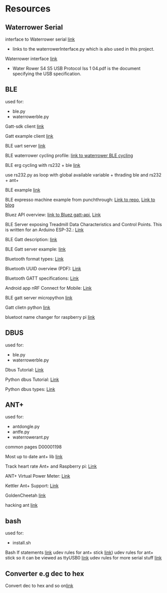 # Resources

## Waterrower Serial
interface to Waterrower serial [link](https://github.com/bfritscher/waterrower/blob/master/waterrower/interface.py)

- links to the waterrowerInterface.py which is also used in this project. 

Waterrower interface [link](https://github.com/bfritscher/waterrower)

- Water Rower S4 S5 USB Protocol Iss 1 04.pdf is the document specifying the USB specification.   

## BLE
used for: 
- ble.py
- waterrowerble.py

Gatt-sdk client [link](https://github.com/getsenic/gatt-python) 

Gatt example client [link](https://github.com/Aloz1/iot-raspi/blob/master/gatt_manager.py)

BLE uart server [link](https://scribles.net/creating-ble-gatt-server-uart-service-on-raspberry-pi/)

BLE waterrower cycling profile: [link to waterrower BLE cycling](https://github.com/MostTornBrain/Waterrower)

BLE erg cycling with rs232 + ble [link](https://github.com/weinzmi/ergoFACE)

use rs232.py as loop with global available variable + thrading ble and rs232 + ant+ 

BLE example [link](https://scribles.net/creating-ibeacon-using-bluez-example-code-on-raspberry-pi/#Step01)

BLE expresso machine example from punchthrough: 
[Link to repo](https://github.com/PunchThrough/espresso-ble), [Link to blog](https://punchthrough.com/creating-a-ble-peripheral-with-bluez/)

Bluez API overview: [link to Bluez gatt-api](https://git.kernel.org/pub/scm/bluetooth/bluez.git/tree/doc/gatt-api.txt), [Link](https://git.kernel.org/pub/scm/bluetooth/bluez.git/tree/doc)

BLE Server exposing Treadmill Data Characteristics and Control Points. This is written for an Arduino ESP-32.: [Link](https://github.com/changer65535/hangermill)

BLE Gatt description: [link](http://software-dl.ti.com/lprf/sdg-latest/html/ble-stack-3.x/gatt.html)

BLE Gatt server example: [link](https://scribles.net/running-ble-gatt-server-example-on-raspbian-stretch/)

Bluetooth format types: [Link](https://www.bluetooth.com/specifications/assigned-numbers/format-types/)

Bluetooth UUID overview (PDF): [Link](https://specificationrefs.bluetooth.com/assigned-values/16-bit%20UUID%20Numbers%20Document.pdf)

Bluetooth GATT specifications: [Link](https://www.bluetooth.com/specifications/gatt/)

Android app nRF Connect for Mobile: [Link](https://play.google.com/store/apps/details?id=no.nordicsemi.android.mcp&hl=en_US&gl=US)

BLE gatt server micropython [link](https://github.com/micropython/micropython/blob/master/examples/bluetooth/ble_advertising.py)

Gatt clietn python [link](https://github.com/oscaracena/pygattlib#python-pip)

bluetoot name changer for raspberry pi [link](https://stackoverflow.com/questions/26299053/changing-raspberry-pi-bluetooth-device-name)

## DBUS
used for:
- ble.py
- waterrowerble.py 

Dbus Tutorial: [Link](https://dbus.freedesktop.org/doc/dbus-tutorial.html)

Python dbus Tutorial: [Link](https://dbus.freedesktop.org/doc/dbus-python/tutorial.html)

Python dbus types: [Link](https://dbus.freedesktop.org/doc/dbus-python/tutorial.html#basic-types)

## ANT+
used for: 
- antdongle.py
- antfe.py
- waterrowerant.py

common pages D00001198 

Most up to date ant+ lib [link](https://github.com/mch/python-ant)

Track heart rate Ant+ and Raspberry pi: [Link](https://johannesbader.ch/blog/track-your-heartrate-on-raspberry-pi-with-ant/)

ANT+ Virtual Power Meter: [Link](https://github.com/dhague/vpower)

Kettler Ant+ Support: [Link](https://github.com/joekearney/kettler-to-ant)

GoldenCheetah [link](https://github.com/GoldenCheetah/GoldenCheetah/blob/master/src/ANT/ANTMessage.cpp)

hacking ant [link](https://hackingantblog.wordpress.com/)

## bash
used for: 
- install.sh

Bash If statements [link](https://ryanstutorials.net/bash-scripting-tutorial/bash-if-statements.php)
udev rules for ant+ stick [link](https://unix.stackexchange.com/questions/81754/how-to-match-a-ttyusbx-device-to-a-usb-serial-device))
udev rules for ant+ stick so it can be viewed as ttyUSB0 [link](https://unix.stackexchange.com/questions/67936/attaching-usb-serial-device-with-custom-pid-to-ttyusb0-on-embedded)
udev rules for more serial stuff [link](https://medium.com/@inegm/persistent-names-for-usb-serial-devices-in-linux-dev-ttyusbx-dev-custom-name-fd49b5db9af1)

## Converter e.g dec to hex 

Convert dec to hex and so on[link](https://www.binaryhexconverter.com/decimal-to-hex-converter)